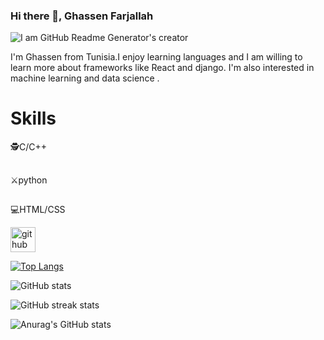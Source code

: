 ### Hi there 👋, Ghassen Farjallah

![I am GitHub Readme Generator's creator](https://www.linkedin.com/in/ghassenfarjallah/)

I'm Ghassen from Tunisia.I enjoy learning languages and I am willing to learn more about frameworks like React and django. I'm also interested in machine learning and data science .

<h1>Skills</h1>
  🕵️C/C++
<h2></h2>
  ⚔️python
<h2></h2>
   💻HTML/CSS




[<img src='https://cdn.jsdelivr.net/npm/simple-icons@3.0.1/icons/github.svg' alt='github' height='40'>](https://github.com/GhassenFarjallah)  

[![Top Langs](https://github-readme-stats.vercel.app/api/top-langs/?username=GhassenFarjallah)](https://github.com/anuraghazra/github-readme-stats)

![GitHub stats](https://github-readme-stats.vercel.app/api?username=GhassenFarjallah&show_icons=true)  

![GitHub streak stats](https://streak-stats.demolab.com/?user=GhassenFarjallah)  







![Anurag's GitHub stats](https://github-readme-stats.vercel.app/api?username=GhassenFarjallah&show_icons=true&theme=radical)



